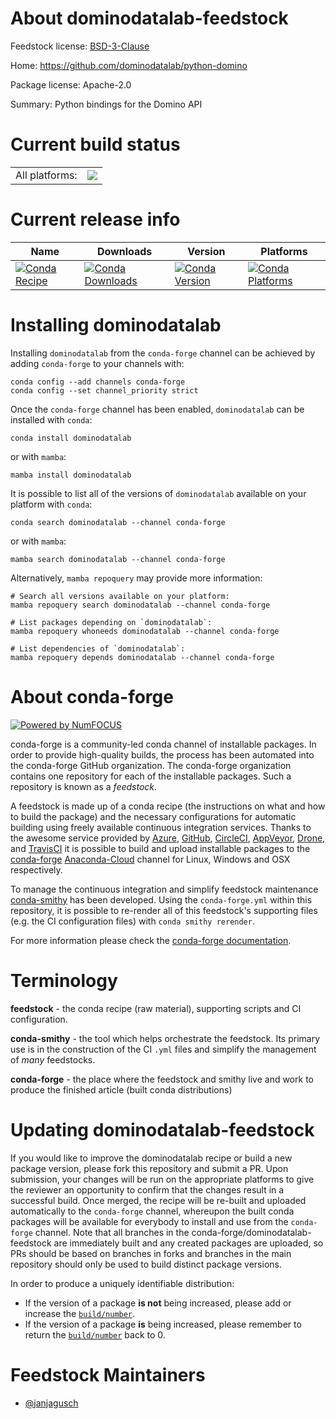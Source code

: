 About dominodatalab-feedstock
=============================

Feedstock license: [BSD-3-Clause](https://github.com/conda-forge/dominodatalab-feedstock/blob/main/LICENSE.txt)

Home: https://github.com/dominodatalab/python-domino

Package license: Apache-2.0

Summary: Python bindings for the Domino API

Current build status
====================


<table><tr><td>All platforms:</td>
    <td>
      <a href="https://dev.azure.com/conda-forge/feedstock-builds/_build/latest?definitionId=18945&branchName=main">
        <img src="https://dev.azure.com/conda-forge/feedstock-builds/_apis/build/status/dominodatalab-feedstock?branchName=main">
      </a>
    </td>
  </tr>
</table>

Current release info
====================

| Name | Downloads | Version | Platforms |
| --- | --- | --- | --- |
| [![Conda Recipe](https://img.shields.io/badge/recipe-dominodatalab-green.svg)](https://anaconda.org/conda-forge/dominodatalab) | [![Conda Downloads](https://img.shields.io/conda/dn/conda-forge/dominodatalab.svg)](https://anaconda.org/conda-forge/dominodatalab) | [![Conda Version](https://img.shields.io/conda/vn/conda-forge/dominodatalab.svg)](https://anaconda.org/conda-forge/dominodatalab) | [![Conda Platforms](https://img.shields.io/conda/pn/conda-forge/dominodatalab.svg)](https://anaconda.org/conda-forge/dominodatalab) |

Installing dominodatalab
========================

Installing `dominodatalab` from the `conda-forge` channel can be achieved by adding `conda-forge` to your channels with:

```
conda config --add channels conda-forge
conda config --set channel_priority strict
```

Once the `conda-forge` channel has been enabled, `dominodatalab` can be installed with `conda`:

```
conda install dominodatalab
```

or with `mamba`:

```
mamba install dominodatalab
```

It is possible to list all of the versions of `dominodatalab` available on your platform with `conda`:

```
conda search dominodatalab --channel conda-forge
```

or with `mamba`:

```
mamba search dominodatalab --channel conda-forge
```

Alternatively, `mamba repoquery` may provide more information:

```
# Search all versions available on your platform:
mamba repoquery search dominodatalab --channel conda-forge

# List packages depending on `dominodatalab`:
mamba repoquery whoneeds dominodatalab --channel conda-forge

# List dependencies of `dominodatalab`:
mamba repoquery depends dominodatalab --channel conda-forge
```


About conda-forge
=================

[![Powered by
NumFOCUS](https://img.shields.io/badge/powered%20by-NumFOCUS-orange.svg?style=flat&colorA=E1523D&colorB=007D8A)](https://numfocus.org)

conda-forge is a community-led conda channel of installable packages.
In order to provide high-quality builds, the process has been automated into the
conda-forge GitHub organization. The conda-forge organization contains one repository
for each of the installable packages. Such a repository is known as a *feedstock*.

A feedstock is made up of a conda recipe (the instructions on what and how to build
the package) and the necessary configurations for automatic building using freely
available continuous integration services. Thanks to the awesome service provided by
[Azure](https://azure.microsoft.com/en-us/services/devops/), [GitHub](https://github.com/),
[CircleCI](https://circleci.com/), [AppVeyor](https://www.appveyor.com/),
[Drone](https://cloud.drone.io/welcome), and [TravisCI](https://travis-ci.com/)
it is possible to build and upload installable packages to the
[conda-forge](https://anaconda.org/conda-forge) [Anaconda-Cloud](https://anaconda.org/)
channel for Linux, Windows and OSX respectively.

To manage the continuous integration and simplify feedstock maintenance
[conda-smithy](https://github.com/conda-forge/conda-smithy) has been developed.
Using the ``conda-forge.yml`` within this repository, it is possible to re-render all of
this feedstock's supporting files (e.g. the CI configuration files) with ``conda smithy rerender``.

For more information please check the [conda-forge documentation](https://conda-forge.org/docs/).

Terminology
===========

**feedstock** - the conda recipe (raw material), supporting scripts and CI configuration.

**conda-smithy** - the tool which helps orchestrate the feedstock.
                   Its primary use is in the construction of the CI ``.yml`` files
                   and simplify the management of *many* feedstocks.

**conda-forge** - the place where the feedstock and smithy live and work to
                  produce the finished article (built conda distributions)


Updating dominodatalab-feedstock
================================

If you would like to improve the dominodatalab recipe or build a new
package version, please fork this repository and submit a PR. Upon submission,
your changes will be run on the appropriate platforms to give the reviewer an
opportunity to confirm that the changes result in a successful build. Once
merged, the recipe will be re-built and uploaded automatically to the
`conda-forge` channel, whereupon the built conda packages will be available for
everybody to install and use from the `conda-forge` channel.
Note that all branches in the conda-forge/dominodatalab-feedstock are
immediately built and any created packages are uploaded, so PRs should be based
on branches in forks and branches in the main repository should only be used to
build distinct package versions.

In order to produce a uniquely identifiable distribution:
 * If the version of a package **is not** being increased, please add or increase
   the [``build/number``](https://docs.conda.io/projects/conda-build/en/latest/resources/define-metadata.html#build-number-and-string).
 * If the version of a package **is** being increased, please remember to return
   the [``build/number``](https://docs.conda.io/projects/conda-build/en/latest/resources/define-metadata.html#build-number-and-string)
   back to 0.

Feedstock Maintainers
=====================

* [@janjagusch](https://github.com/janjagusch/)

